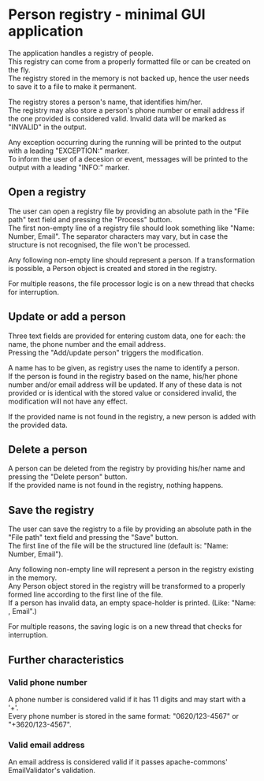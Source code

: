 # Person registry - minimal GUI application

The application handles a registry of people.</br>
This registry can come from a properly formatted file or can be created on the fly.</br>
The registry stored in the memory is not backed up, hence the user needs to save it to a file to make it permanent.

The registry stores a person's name, that identifies him/her.</br>
The registry may also store a person's phone number or email address if the one provided is considered valid.
Invalid data will be marked as "INVALID" in the output.

Any exception occurring during the running will be printed to the output with a leading "EXCEPTION:" marker.</br>
To inform the user of a decesion or event, messages will be printed to the output with a leading "INFO:" marker.

## Open a registry

The user can open a registry file by providing an absolute path in the "File path" text field and pressing the "Process" button.</br>
The first non-empty line of a registry file should look something like "Name: Number, Email".
The separator characters may vary, but in case the structure is not recognised, the file won't be processed.

Any following non-empty line should represent a person.
If a transformation is possible, a Person object is created and stored in the registry.

For multiple reasons, the file processor logic is on a new thread that checks for interruption.

## Update or add a person

Three text fields are provided for entering custom data, one for each: the name, the phone number and the email address.</br>
Pressing the "Add/update person" triggers the modification.

A name has to be given, as registry uses the name to identify a person.</br>
If the person is found in the registry based on the name, his/her phone number and/or email address will be updated.
If any of these data is not provided or is identical with the stored value or considered invalid, the modification will not have any effect.

If the provided name is not found in the registry, a new person is added with the provided data.

## Delete a person

A person can be deleted from the registry by providing his/her name and pressing the "Delete person" button.</br>
If the provided name is not found in the registry, nothing happens.

## Save the registry

The user can save the registry to a file by providing an absolute path in the "File path" text field and pressing the "Save" button.</br>
The first line of the file will be the structured line (default is: "Name: Number, Email").

Any following non-empty line will represent a person in the registry existing in the memory.</br>
Any Person object stored in the registry will be transformed to a properly formed line according to the first line of the file.</br>
If a person has invalid data, an empty space-holder is printed. (Like: "Name: , Email".)

For multiple reasons, the saving logic is on a new thread that checks for interruption.

## Further characteristics
### Valid phone number
A phone number is considered valid if it has 11 digits and may start with a '+'.</br>
Every phone number is stored in the same format: "0620/123-4567" or "+3620/123-4567".

### Valid email address
An email address is considered valid if it passes apache-commons' EmailValidator's validation.</br>
